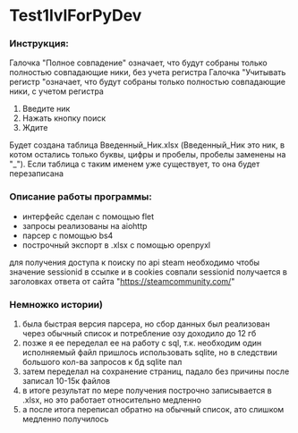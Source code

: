 # Test1lvlForPyDev
### Инструкция:

Галочка "Полное совпадение" означает, что будут собраны только полностью совпадающие ники, без учета регистра
Галочка "Учитывать регистр "означает, что будут собраны только полностью совпадающие ники, с учетом регистра

1) Введите ник
2) Нажать кнопку поиск
3) Ждите

Будет создана таблица Введенный_Ник.xlsx (Введенный_Ник это ник, в котом остались только буквы, цифры и пробелы,
пробелы заменены на "_"). Если таблица с таким именем уже существует, то она будет перезаписана

### Описание работы программы:

- интерфейс сделан с помощью flet
- запросы реализованы на aiohttp
- парсер с помощью bs4
- построчный экспорт в .xlsx с помощью openpyxl

для получения доступа к поиску по api steam необходимо чтобы значение sessionid в ссылке и в cookies совпали
sessionid получается в заголовках ответа от сайта "https://steamcommunity.com/"

### Немножко истории)

1) была быстрая версия парсера, но сбор данных был реализован через обычный список и потребление озу доходило до 12 гб
2) позже я ее переделал ее на работу с sql, т.к. необходим один исполняемый файл пришлось использовать sqlite, но в
   следствии большого кол-ва запросов к бд sqlite пал
3) затем переделал на сохранение страниц, падало без причины после записал 10-15к файлов
4) в итоге результат по мере получения построчно записывается в .xlsx, но это работает относительно медленно
5) а после итога переписал обратно на обычный список, ато слишком медленно получилось
